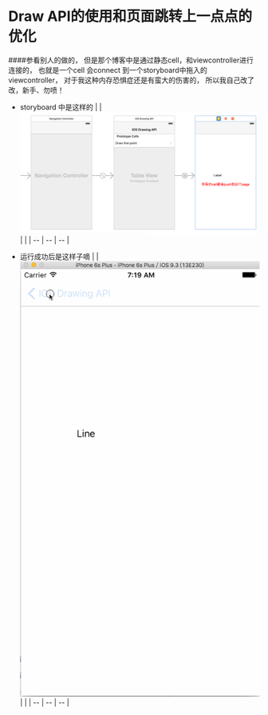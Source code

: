 # Draw API的使用和页面跳转上一点点的优化

####参看别人的做的， 但是那个博客中是通过静态cell，和viewcontroller进行连接的， 也就是一个cell 会connect 到一个storyboard中拖入的viewcontroller， 对于我这种内存恐惧症还是有蛮大的伤害的， 所以我自己改了改，新手、勿喷！

- storyboard 中是这样的
|  | ![](QQ20160509-0.png)  |  |
| -- | -- | -- |


- 运行成功后是这样子嘀
|  | ![](jupm.gif) |  |
| -- | -- | -- |